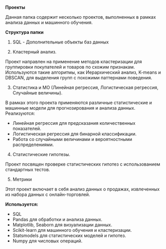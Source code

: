**Проекты**

Данная папка содержит несколько проектов, выполненных в рамках анализа данных и машинного обучения. 

**Структура папки**
1. SQL - Дополнительные объекты баз данных

2. Кластерный анализ.

Проект направлен на применение методов кластеризации для группировки покупателей и товаров по схожим признакам. Используются такие алгоритмы, как Иерархический анализ, K-means и DBSCAN, для выделения групп с похожими паттернами поведения.

3. Статистика и МО (Линейная регрессия, Логистическая регрессия, Случайные величины).

В рамках этого проекта применяются различные статистические и машинные модели для прогнозирования и анализа данных. Реализуются:
- Линейная регрессия для предсказания количественных показателей.
- Логистическая регрессия для бинарной классификации.
- Работа со случайными величинами и вероятностными распределениями.

4. Статистические гипотезы.

Проект посвящен проверке статистических гипотез с использованием стандартных тестов.

5. Метрики

Этот проект включает в себя анализ данных о продажах, извлеченных из набора данных с онлайн-торговлей. 

**Используется:**
- SQL
- Pandas для обработки и анализа данных.
- Matplotlib, Seaborn для визуализации данных.
- Scikit-learn для машинного обучения и кластеризации.
- Statsmodels для статистических моделей и гипотез.
- Numpy для числовых операций.